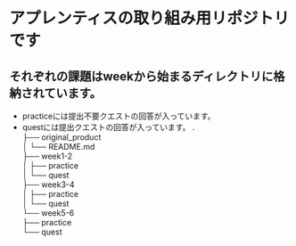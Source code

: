 # **アプレンティスの取り組み用リポジトリです**

## それぞれの課題はweekから始まるディレクトリに格納されています。
- practiceには提出不要クエストの回答が入っています。
- questには提出クエストの回答が入っています。
.  
├── original_product  
│   └── README.md  
├── week1-2  
│   ├── practice  
│   └── quest  
├── week3-4  
│   ├── practice  
│   └── quest  
└── week5-6  
    ├── practice  
    └── quest  
